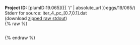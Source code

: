 **Project ID:** [plumID:19.065]({{ '/' | absolute_url }}eggs/19/065/)  
Stderr for source:  iter_4_pc_[0.7,0.1].dat   
(download [zipped raw stdout](iter_4_pc_[0.7,0.1].dat.plumed.stdout.txt.zip))  
{% raw %}
<pre>
</pre>
{% endraw %}
